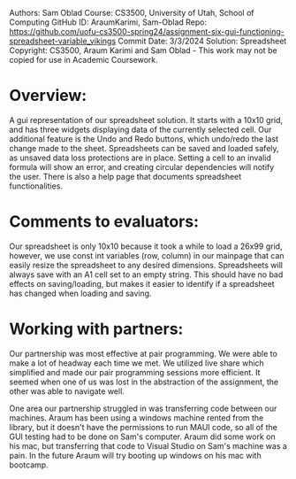 Authors:		Sam Oblad
Course:			CS3500, University of Utah, School of Computing
GitHub ID:		AraumKarimi, Sam-Oblad
Repo:			https://github.com/uofu-cs3500-spring24/assignment-six-gui-functioning-spreadsheet-variable_vikings
Commit Date:	3/3/2024
Solution:		Spreadsheet
Copyright:		CS3500, Araum Karimi and Sam Oblad - This work may not be copied for use in Academic Coursework.


# Overview:
A gui representation of our spreadsheet solution. It starts with a 10x10 grid, and has three widgets displaying data of the currently selected cell. Our additional feature is the Undo and Redo buttons,
which undo/redo the last change made to the sheet. Spreadsheets can be saved and loaded safely, as unsaved data loss protections are in place. Setting a cell to an invalid formula will show an error, 
and creating circular dependencies will notify the user. There is also a help page that documents spreadsheet functionalities.


# Comments to evaluators:
Our spreadsheet is only 10x10 because it took a while to load a 26x99 grid, however, we use const int variables (row, column) in our mainpage that can easily
resize the spreadsheet to any desired dimensions. Spreadsheets will always save with an A1 cell set to an empty string. This should have no bad effects on saving/loading, but makes it easier
to identify if a spreadsheet has changed when loading and saving. 


# Working with partners:
Our partnership was most effective at pair programming. We were able to make a lot of headway each time we met. We utilized live share which simplified and made our pair programming
sessions more efficient. It seemed when one of us was lost in the abstraction of the assignment, the other was able to navigate well. 
 
One area our partnership struggled in was transferring code between our machines. Araum has been using a windows machine rented from the library, but it doesn't have the permissions to
run MAUI code, so all of the GUI testing had to be done on Sam's computer. Araum did some work on his mac, but transferring that code to Visual Studio on Sam's machine was a pain.
In the future Araum will try booting up windows on his mac with bootcamp.



